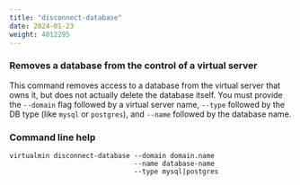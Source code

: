 ```yaml
---
title: "disconnect-database"
date: 2024-01-23
weight: 4012295
---
```


### Removes a database from the control of a virtual server

This command removes access to a database from the virtual server that owns it, but does not actually delete the database itself. You must provide the `--domain` flag followed by a virtual server name, `--type` followed by the DB type (like `mysql` or `postgres`), and `--name` followed by the database name.

 
### Command line help

```text
virtualmin disconnect-database --domain domain.name
                               --name database-name
                               --type mysql|postgres
```
